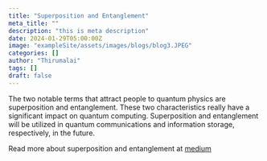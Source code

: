 ```yaml
---
title: "Superposition and Entanglement"
meta_title: ""
description: "this is meta description"
date: 2024-01-29T05:00:00Z
image: "exampleSite/assets/images/blogs/blog3.JPEG"
categories: []
author: "Thirumalai"
tags: []
draft: false
---
```


The two notable terms that attract people to quantum physics are superposition and entanglement. These two characteristics really have a significant impact on quantum computing. Superposition and entanglement will be utilized in quantum communications and information storage, respectively, in the future.

Read more about superposition and entanglement at [medium](https://medium.com/@thirumalai11049761/superposition-and-entanglement-82bd614fb9e7)

